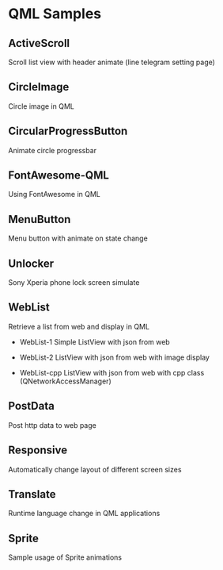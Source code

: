 
# QML Samples


## ActiveScroll
Scroll list view with header animate (line telegram setting page)

## CircleImage
Circle image in QML

## CircularProgressButton
Animate circle progressbar

## FontAwesome-QML
Using FontAwesome in QML

## MenuButton
Menu button with animate on state change

## Unlocker
Sony Xperia phone lock screen simulate

## WebList
Retrieve a list from web and display in QML

 - WebList-1
Simple ListView with json from web

 - WebList-2
ListView with json from web with image display

 - WebList-cpp
 ListView with json from web with cpp class (QNetworkAccessManager)

## PostData
Post http data to web page

## Responsive
Automatically change layout of different screen sizes

## Translate
Runtime language change in QML applications


## Sprite
Sample usage of Sprite animations
